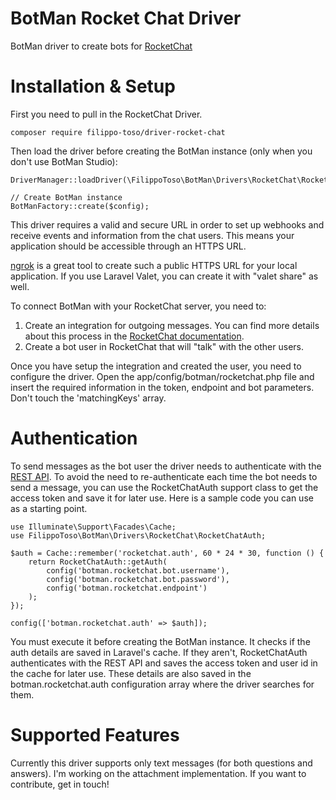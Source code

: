 # BotMan Rocket Chat Driver

BotMan driver to create bots for [RocketChat](https://rocket.chat/)

# Installation & Setup

First you need to pull in the RocketChat Driver.

```
composer require filippo-toso/driver-rocket-chat
```

Then load the driver before creating the BotMan instance (only when you don't use BotMan Studio):

```
DriverManager::loadDriver(\FilippoToso\BotMan\Drivers\RocketChat\RocketChatDriver::class);

// Create BotMan instance
BotManFactory::create($config);
```

This driver requires a valid and secure URL in order to set up webhooks and receive events and information from the chat users. This means your application should be accessible through an HTTPS URL.

[ngrok](https://ngrok.com/) is a great tool to create such a public HTTPS URL for your local application. If you use Laravel Valet, you can create it with "valet share" as well.

To connect BotMan with your RocketChat server, you need to:

1. Create an integration for outgoing messages. You can find more details about this process in the [RocketChat documentation](https://rocket.chat/docs/administrator-guides/integrations/).
2. Create a bot user in RocketChat that will "talk" with the other users.

Once you have setup the integration and created the user, you need to configure the driver. Open the app/config/botman/rocketchat.php file and insert the required information in the token, endpoint and bot parameters. Don't touch the 'matchingKeys' array.

# Authentication

To send messages as the bot user the driver needs to authenticate with the [REST API](https://rocket.chat/docs/developer-guides/rest-api/authentication/login/). To avoid the need to re-authenticate each time the bot needs to send a message, you can use the RocketChatAuth support class to get the access token and save it for later use. Here is a sample code you can use as a starting point.

```
use Illuminate\Support\Facades\Cache;
use FilippoToso\BotMan\Drivers\RocketChat\RocketChatAuth;

$auth = Cache::remember('rocketchat.auth', 60 * 24 * 30, function () {
    return RocketChatAuth::getAuth(
        config('botman.rocketchat.bot.username'),
        config('botman.rocketchat.bot.password'),
        config('botman.rocketchat.endpoint')
    );
});

config(['botman.rocketchat.auth' => $auth]);
```

You must execute it before creating the BotMan instance. It checks if the auth details are saved in Laravel's cache. If they aren't, RocketChatAuth authenticates with the REST API and saves the access token and user id in the cache for later use. These details are also saved in the botman.rocketchat.auth configuration array where the driver searches for them.

# Supported Features

Currently this driver supports only text messages (for both questions and answers). I'm working on the attachment implementation. If you want to contribute, get in touch!
